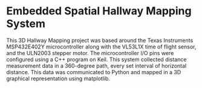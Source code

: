 # Embedded Spatial Hallway Mapping System

This 3D Hallway Mapping project was based around the Texas Instruments MSP432E402Y microcontroller along with the VL53L1X time of flight sensor, and the ULN2003 stepper motor. The microcontroller I/O pins were configured using a C++ program on Keil. This system collected distance measurement data in a 360-degree path, every set interval of horizontal distance. This data was communicated to Python and mapped in a 3D graphical representation using matplotlib.
